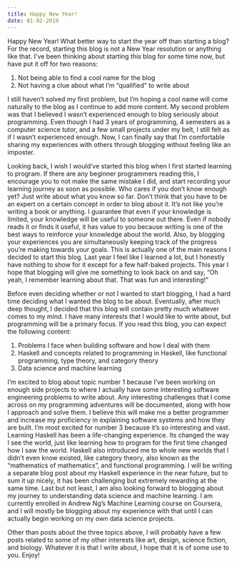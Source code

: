 ```yaml
---
title: Happy New Year!
date: 01-02-2019
---
```


Happy New Year! What better way to start the year off than starting a blog? For the record, starting this blog is not a New Year resolution or anything like that. I’ve been thinking about starting this blog for some time now, but have put it off for two reasons:

1. Not being able to find a cool name for the blog
2. Not having a clue about what I’m “qualified” to write about

I still haven’t solved my first problem, but I’m hoping a cool name will come naturally to the blog as I continue to add more content. My second problem was that I believed I wasn’t experienced enough to blog seriously about programming. Even though I had 3 years of programming, 4 semesters as a computer science tutor, and a few small projects under my belt, I still felt as if I wasn’t experienced enough. Now, I can finally say that I’m comfortable sharing my experiences with others through blogging without feeling like an imposter.

Looking back, I wish I would’ve started this blog when I first started learning to program. If there are any beginner programmers reading this, I encourage you to not make the same mistake I did, and start recording your learning journey as soon as possible. Who cares if you don’t know enough yet? Just write about what you know so far. Don’t think that you have to be an expert on a certain concept in order to blog about it. It’s not like you’re writing a book or anything. I guarantee that even if your knowledge is limited, your knowledge will be useful to someone out there. Even if nobody reads it or finds it useful, it has value to you because writing is one of the best ways to reinforce your knowledge about the world. Also, by blogging your experiences you are simultaneously keeping track of the progress you’re making towards your goals. This is actually one of the main reasons I decided to start this blog. Last year I feel like I learned a lot, but I honestly have nothing to show for it except for a few half-baked projects. This year I hope that blogging will give me something to look back on and say, “Oh yeah, I remember learning about that. That was fun and interesting!”

Before even deciding whether or not I wanted to start blogging, I had a hard time deciding what I wanted the blog to be about. Eventually, after much deep thought, I decided that this blog will contain pretty much whatever comes to my mind. I have many interests that I would like to write about, but programming will be a primary focus. If you read this blog, you can expect the following content:

1. Problems I face when building software and how I deal with them
2. Haskell and concepts related to programming in Haskell, like functional programming, type theory, and category theory
3. Data science and machine learning

I’m excited to blog about topic number 1 because I’ve been working on enough side projects to where I actually have some interesting software engineering problems to write about. Any interesting challenges that I come across on my programming adventures will be documented, along with how I approach and solve them. I believe this will make me a better programmer and increase my proficiency in explaining software systems and how they are built. I’m most excited for number 3 because it’s so interesting and vast. Learning Haskell has been a life-changing experience. Its changed the way I see the world, just like learning how to program for the first time changed how I saw the world. Haskell also introduced me to whole new worlds that I didn’t even know existed, like category theory, also known as the “mathematics of mathematics”, and functional programming. I will be writing a separate blog post about my Haskell experience in the near future, but to sum it up nicely, it has been challenging but extremely rewarding at the same time. Last but not least, I am also looking forward to blogging about my journey to understanding data science and machine learning. I am currently enrolled in Andrew Ng’s Machine Learning course on Coursera, and I will mostly be blogging about my experience with that until I can actually begin working on my own data science projects.

Other than posts about the three topics above, I will probably have a few posts related to some of my other interests like art, design, science fiction, and biology. Whatever it is that I write about, I hope that it is of some use to you. Enjoy!

